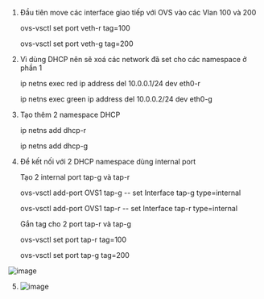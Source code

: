 1. Đầu tiên move các interface giao tiếp với OVS vào các Vlan 100 và 200

	ovs-vsctl set port veth-r tag=100
	
	ovs-vsctl set port veth-g tag=200
	
2. Vì dùng DHCP nên sẽ xoá các network đã set cho các namespace ở phần 1

	ip netns exec red ip address del 10.0.0.1/24 dev eth0-r
	
	ip netns exec green ip address del 10.0.0.2/24 dev eth0-g

3. Tạo thêm 2 namespace DHCP

	ip netns add dhcp-r
	
	ip netns add dhcp-g


4. Để kết nối với 2 DHCP namespace dùng internal port

	Tạo 2 internal port tap-g và tap-r
	
	ovs-vsctl add-port OVS1 tap-g -- set Interface tap-g type=internal
	
	
	ovs-vsctl add-port OVS1 tap-r -- set Interface tap-r type=internal
	
	Gắn tag cho 2 port tap-r và tap-g
	
	ovs-vsctl set port tap-r tag=100
	
	ovs-vsctl set port tap-g tag=200
  
  ![image](https://user-images.githubusercontent.com/44855268/139054086-6cbe501a-e46b-4e1c-95cb-31b358aae5a8.png)

5. ![image](https://user-images.githubusercontent.com/44855268/139054141-bb6ee00c-4757-4e15-9844-497e0cfb5d37.png)
